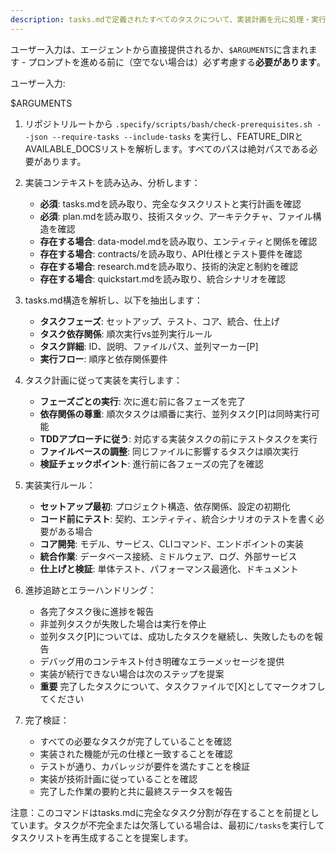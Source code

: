 ```yaml
---
description: tasks.mdで定義されたすべてのタスクについて、実装計画を元に処理・実行して実装を進めます。
---
```


ユーザー入力は、エージェントから直接提供されるか、`$ARGUMENTS`に含まれます - プロンプトを進める前に（空でない場合は）必ず考慮する**必要があります**。

ユーザー入力:

$ARGUMENTS

1. リポジトリルートから `.specify/scripts/bash/check-prerequisites.sh --json --require-tasks --include-tasks` を実行し、FEATURE_DIRとAVAILABLE_DOCSリストを解析します。すべてのパスは絶対パスである必要があります。

2. 実装コンテキストを読み込み、分析します：
   - **必須**: tasks.mdを読み取り、完全なタスクリストと実行計画を確認
   - **必須**: plan.mdを読み取り、技術スタック、アーキテクチャ、ファイル構造を確認
   - **存在する場合**: data-model.mdを読み取り、エンティティと関係を確認
   - **存在する場合**: contracts/を読み取り、API仕様とテスト要件を確認
   - **存在する場合**: research.mdを読み取り、技術的決定と制約を確認
   - **存在する場合**: quickstart.mdを読み取り、統合シナリオを確認

3. tasks.md構造を解析し、以下を抽出します：
   - **タスクフェーズ**: セットアップ、テスト、コア、統合、仕上げ
   - **タスク依存関係**: 順次実行vs並列実行ルール
   - **タスク詳細**: ID、説明、ファイルパス、並列マーカー[P]
   - **実行フロー**: 順序と依存関係要件

4. タスク計画に従って実装を実行します：
   - **フェーズごとの実行**: 次に進む前に各フェーズを完了
   - **依存関係の尊重**: 順次タスクは順番に実行、並列タスク[P]は同時実行可能
   - **TDDアプローチに従う**: 対応する実装タスクの前にテストタスクを実行
   - **ファイルベースの調整**: 同じファイルに影響するタスクは順次実行
   - **検証チェックポイント**: 進行前に各フェーズの完了を確認

5. 実装実行ルール：
   - **セットアップ最初**: プロジェクト構造、依存関係、設定の初期化
   - **コード前にテスト**: 契約、エンティティ、統合シナリオのテストを書く必要がある場合
   - **コア開発**: モデル、サービス、CLIコマンド、エンドポイントの実装
   - **統合作業**: データベース接続、ミドルウェア、ログ、外部サービス
   - **仕上げと検証**: 単体テスト、パフォーマンス最適化、ドキュメント

6. 進捗追跡とエラーハンドリング：
   - 各完了タスク後に進捗を報告
   - 非並列タスクが失敗した場合は実行を停止
   - 並列タスク[P]については、成功したタスクを継続し、失敗したものを報告
   - デバッグ用のコンテキスト付き明確なエラーメッセージを提供
   - 実装が続行できない場合は次のステップを提案
   - **重要** 完了したタスクについて、タスクファイルで[X]としてマークオフしてください

7. 完了検証：
   - すべての必要なタスクが完了していることを確認
   - 実装された機能が元の仕様と一致することを確認
   - テストが通り、カバレッジが要件を満たすことを検証
   - 実装が技術計画に従っていることを確認
   - 完了した作業の要約と共に最終ステータスを報告

注意：このコマンドはtasks.mdに完全なタスク分割が存在することを前提としています。タスクが不完全または欠落している場合は、最初に`/tasks`を実行してタスクリストを再生成することを提案します。
